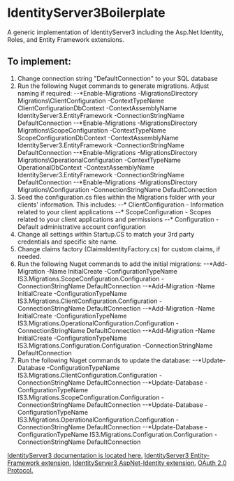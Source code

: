 # IdentityServer3Boilerplate
A generic implementation of IdentityServer3 including the Asp.Net Identity, Roles, and Entity Framework extensions.

## To implement:
1. Change connection string "DefaultConnection" to your SQL database
2. Run the following Nuget commands to generate migrations. Adjust naming if required:
--*Enable-Migrations -MigrationsDirectory Migrations\ClientConfiguration -ContextTypeName ClientConfigurationDbContext -ContextAssemblyName IdentityServer3.EntityFramework -ConnectionStringName DefaultConnection
--*Enable-Migrations -MigrationsDirectory Migrations\ScopeConfiguration -ContextTypeName ScopeConfigurationDbContext -ContextAssemblyName IdentityServer3.EntityFramework -ConnectionStringName DefaultConnection
--*Enable-Migrations -MigrationsDirectory Migrations\OperationalConfiguration -ContextTypeName OperationalDbContext -ContextAssemblyName IdentityServer3.EntityFramework -ConnectionStringName DefaultConnection
--*Enable-Migrations -MigrationsDirectory Migrations\Configuration -ConnectionStringName DefaultConnection
2. Seed the configuration.cs files within the Migrations folder with your clients' information. This includes:
--* ClientConfiguration - Information related to your client applications
--* ScopeConfiguration - Scopes related to your client applications and permissions
--* Configuration - Default administrative account configuration
3. Change all settings within Startup.CS to match your 3rd party credentials and specific site name.
4. Change claims factory (ClaimsIdentityFactory.cs) for custom claims, if needed.
5. Run the following Nuget commands to add the initial migrations:
--*Add-Migration -Name InitialCreate -ConfigurationTypeName IS3.Migrations.ScopeConfiguration.Configuration -ConnectionStringName DefaultConnection
--*Add-Migration -Name InitialCreate -ConfigurationTypeName IS3.Migrations.ClientConfiguration.Configuration -ConnectionStringName DefaultConnection
--*Add-Migration -Name InitialCreate -ConfigurationTypeName IS3.Migrations.OperationalConfiguration.Configuration -ConnectionStringName DefaultConnection
--*Add-Migration -Name InitialCreate -ConfigurationTypeName IS3.Migrations.Configuration.Configuration -ConnectionStringName DefaultConnection
6. Run the following Nuget commands to update the database:
--*Update-Database -ConfigurationTypeName IS3.Migrations.ClientConfiguration.Configuration -ConnectionStringName DefaultConnection
--*Update-Database -ConfigurationTypeName IS3.Migrations.ScopeConfiguration.Configuration -ConnectionStringName DefaultConnection
--*Update-Database -ConfigurationTypeName IS3.Migrations.OperationalConfiguration.Configuration -ConnectionStringName DefaultConnection
--*Update-Database -ConfigurationTypeName IS3.Migrations.Configuration.Configuration -ConnectionStringName DefaultConnection

[IdentityServer3 documentation is located here.](https://identityserver.github.io/Documentation/docsv2/ "IdentityServer3 Documentation")
[IdentityServer3 Entity-Framework extension.](https://github.com/IdentityServer/IdentityServer3.EntityFramework "IdentityServer3 EntityFramework Extension")
[IdentityServer3 AspNet-Identity extension.](https://github.com/IdentityServer/IdentityServer3.AspNetIdentity "AspNet-Identity")
[OAuth 2.0 Protocol.](https://tools.ietf.org/html/rfc6749 "OAuth 2.0 Protocol")